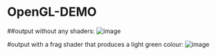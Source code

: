 # OpenGL-DEMO


##output without any shaders:
![image](https://github.com/user-attachments/assets/9599aef1-d800-4769-9a1f-698b380610ac)


#output with a frag shader that produces a light green colour:
![image](https://github.com/user-attachments/assets/7148e914-db4b-43e7-8617-1a2c410911b2)


